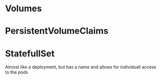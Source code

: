 # Volumes

# PersistentVolumeClaims

# StatefullSet

Almost like a deployment, but has a name and allows for individuall access to the pods


